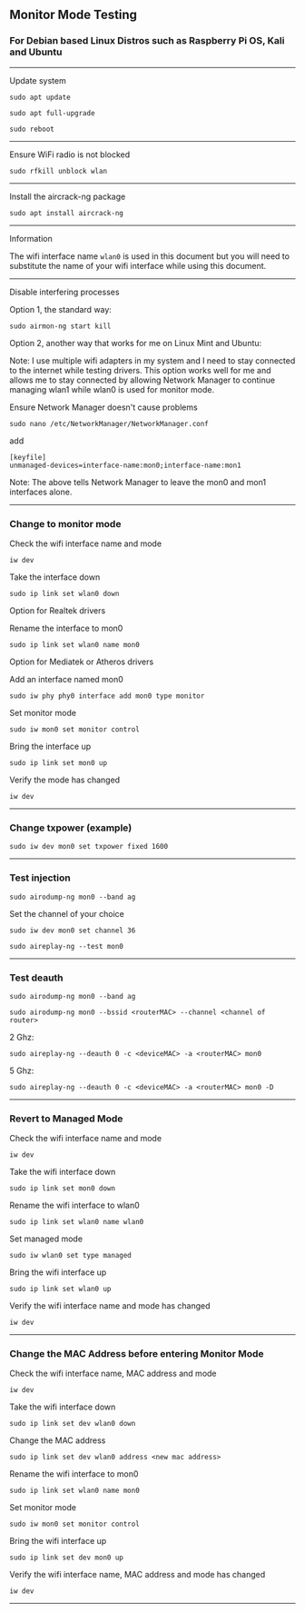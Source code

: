 ## Monitor Mode Testing


### For Debian based Linux Distros such as Raspberry Pi OS, Kali and Ubuntu
-----

Update system
```
sudo apt update
```
```
sudo apt full-upgrade
```
```
sudo reboot
```
-----

Ensure WiFi radio is not blocked
```
sudo rfkill unblock wlan
```

-----

Install the aircrack-ng package
```
sudo apt install aircrack-ng
```

-----

Information

The wifi interface name ```wlan0``` is used in this document but you will need
to substitute the name of your wifi interface while using this document.

-----

Disable interfering processes

Option 1, the standard way:
```
sudo airmon-ng start kill
```
Option 2, another way that works for me on Linux Mint and Ubuntu:

Note: I use multiple wifi adapters in my system and I need to stay connected
to the internet while testing drivers. This option works well for me and allows
me to stay connected by allowing Network Manager to continue managing wlan1
while wlan0 is used for monitor mode.

Ensure Network Manager doesn't cause problems
```
sudo nano /etc/NetworkManager/NetworkManager.conf
```
add
```
[keyfile]
unmanaged-devices=interface-name:mon0;interface-name:mon1
```
Note: The above tells Network Manager to leave the mon0 and mon1 interfaces
alone.

-----

### Change to monitor mode

Check the wifi interface name and mode
```
iw dev
```

Take the interface down
```
sudo ip link set wlan0 down
```

Option for Realtek drivers

Rename the interface to mon0
```
sudo ip link set wlan0 name mon0
```

Option for Mediatek or Atheros drivers

Add an interface named mon0
```
sudo iw phy phy0 interface add mon0 type monitor
```

Set monitor mode
```
sudo iw mon0 set monitor control
```

Bring the interface up
```
sudo ip link set mon0 up
```

Verify the mode has changed
```
iw dev
```

-----

### Change txpower (example)
```
sudo iw dev mon0 set txpower fixed 1600
```

-----

### Test injection
```
sudo airodump-ng mon0 --band ag
```
Set the channel of your choice
```
sudo iw dev mon0 set channel 36
```
```
sudo aireplay-ng --test mon0
```

-----

### Test deauth
```
sudo airodump-ng mon0 --band ag
```
```
sudo airodump-ng mon0 --bssid <routerMAC> --channel <channel of router>
```
2 Ghz:
```
sudo aireplay-ng --deauth 0 -c <deviceMAC> -a <routerMAC> mon0
```
5 Ghz:
```
sudo aireplay-ng --deauth 0 -c <deviceMAC> -a <routerMAC> mon0 -D
```

-----

### Revert to Managed Mode

Check the wifi interface name and mode
```
iw dev
```

Take the wifi interface down
```
sudo ip link set mon0 down
```

Rename the wifi interface to wlan0
```
sudo ip link set wlan0 name wlan0
```

Set managed mode
```
sudo iw wlan0 set type managed
```

Bring the wifi interface up
```
sudo ip link set wlan0 up
```

Verify the wifi interface name and mode has changed
```
iw dev
```

-----

### Change the MAC Address before entering Monitor Mode

Check the wifi interface name, MAC address and mode
```
iw dev
```

Take the wifi interface down
```
sudo ip link set dev wlan0 down
```

Change the MAC address
```
sudo ip link set dev wlan0 address <new mac address>
```

Rename the wifi interface to mon0
```
sudo ip link set wlan0 name mon0
```

Set monitor mode
```
sudo iw mon0 set monitor control
```

Bring the wifi interface up
```
sudo ip link set dev mon0 up
```

Verify the wifi interface name, MAC address and mode has changed
```
iw dev
```

-----
